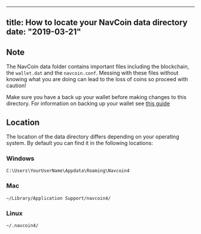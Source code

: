 
---
title: How to locate your NavCoin data directory
date: "2019-03-21"
---

## Note

The NavCoin data folder contains important files including the blockchain, the `wallet.dat` and the `navcoin.conf`. Messing with these files without knowing what you are doing can lead to the loss of coins so proceed with caution!

Make sure you have a back up your wallet before making changes to this directory.
For information on backing up your wallet see [this guide](/navcoin-core/backup-your-wallet)

## Location

The location of the data directory differs depending on your operating system. By default you can find it in the following locations:

### Windows

`C:\Users\YourUserName\Appdata\Roaming\Navcoin4`

### Mac

`~/Library/Application Support/navcoin4/`

### Linux

`~/.navcoin4/`
